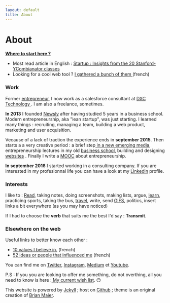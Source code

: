 ```yaml
---
layout: default
title: About
---
```


<div class="post">
  <h1 class="pageTitle">About</h1>


  <b><u> <p> Where to start here ? </p></u></b>  
  <ul>
      <li>Most read article in English : <a href="http://www.davidwise.fr/insights-how-to-start-a-startup-yc-stanford-season-1/">Startup : Insights from the 20 Stanford-YCombianator classes</a> </li>
      <li>Looking for a cool web tool ? <a href="/Outils">I gathered a bunch of them </a> (french)</li>
  </ul>

  <h3>Work </h3>
  <p> Former <a href="/startups">entrepreneur</a>, I now work as a salesforce consultant at <a href="https://www.dxc.technology/"> DXC Technology </a>. I am also a freelance, sometimes.</p> 

  <p> <b>In 2013</b> I founded <a href="https://vimeo.com/89918281">Newsly</a> after having studied 5 years in a business school. Modern entrepreneurship, aka "lean startup", was just starting. I learned many things : recruiting, managing a team, building a web product, marketing and user acquisition.</p> 

  <p> Vecause of a lack of traction the experience ends in <b>september 2015</b>. Then starts a  a very creative period : a brief step<a href="https://www.brief.me/"> in a new emerging media</a>, entrepreneurship lectures in my old <a href="http://www.emlv.fr/"> business school</a>, building and designing <a href="/Portfolio">websites</a> . Finally I write a <a href="https://www.udemy.com/startuptour/?couponCode=DAVIDWISE.FR">MOOC</a> about entrepreneurship.</p> 

  <p><b>In september 2016</b> I started working in a consulting company. If you are interested in my profesionnal life you can have a look at my <a href="">Linkedin</a> profile.</p> 

  <h3>Interests</h3>
  <p> I like to : <a href="/bibliotheque">Read</a>, taking notes, doing screenshots, making lists, argue, <a href="/bibliotheque">learn</a>, practicing sports, taking the bus, <a href="https://www.instagram.com/dawise_/">travel</a>, write, send <a href="https://giphy.com/">GIFS</a>, politics, insert links a bit everywhere (as you may have noticed) </p>

  <p> If I had to choose the <b>verb</b> that suits me the best I'd say : <b>Transmit</b>. 

  <h3> Elsewhere on the web</h3>
  <p>Useful links to better know each other :</p> 
      <ul>
      <li><a href="https://medium.com/@dawise_/my-10-favorite-quotes-yet-3f8a4122336b"> 10 values I believe in.</a> (french)</li>
      <li><a href="http://challenge52.tumblr.com/"> 52 ideas or people that influenced me</a> (french)</li>
     </ul>

 <p>You can find me on <a href="https://twitter.com/dawise_">Twitter</a>, <a href="https://www.instagram.com/dawise_/">Instagram</a>, <a href="https://medium.com/@dawise_">Medium</a> et <a href="https://www.youtube.com/channel/UCUtv9U3_GGoBrp_YvSWUj7A">Youtube</a>.</p>

 <p>P.S : If you you are looking to offer me something, do not overthing, all you need to know is here :<a href="https://kit.com/dawise/la-liste-des-mes-envies"> My current wish list</a>. &#128527;</p>

<p> This website is powered by <a href="https://jekyllrb.com/">Jekyll</a> ; host on <a href="https://github.com/">Github</a> ; theme is an original creation of <a href="http://brianmaierjr.com">Brian Maier</a>.</p>